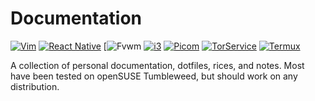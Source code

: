 # Documentation
[![Vim](https://img.shields.io/badge/Vim_Dots_And_Documentation-green?style=for-the-badge&logo=vim)](vim)
[![React Native](https://img.shields.io/badge/React_Native_QuickStart-red?style=for-the-badge&logo=react&logoColor=white)](react_native)
[![Fvwm](https://img.shields.io/badge/Fvwm_Dots_And_Documentation-blue?style=for-the-badge&logo=data:image/svg%2bxml;base64,aHR0cHM6Ly91cGxvYWQud2lraW1lZGlhLm9yZy93aWtpcGVkaWEvY29tbW9ucy9iL2I1L0Z2d20tbG9nby5zdmc=)
[![i3](https://img.shields.io/badge/i3_Dots_And_Documentation-lightblue)](i3)
[![Picom](https://img.shields.io/badge/Picom_Dots-orange)](picom.md)
[![TorService](https://img.shields.io/badge/Tor_Service_Documentation-purple)](tor_service.md)
[![Termux](https://img.shields.io/badge/Termux_Documentation-grey)](termux.md)

A collection of personal documentation, dotfiles, rices, and notes.
Most have been tested on openSUSE Tumbleweed, but should work on any distribution.
